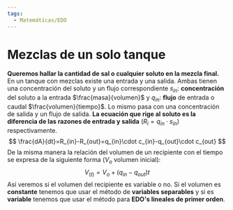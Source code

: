 ```yaml
---
tags:
  - Matemáticas/EDO
---
```

# Mezclas de un solo tanque
**Queremos hallar la cantidad de sal o cualquier soluto en la mezcla final.**
En un tanque con mezclas existe una entrada y una salida. Ambas tienen una concentración del soluto y un flujo correspondiente $s_{in}$: **concentración** del soluto a la entrada $\frac{masa}{volumen}$ y $q_{in}$: **flujo** de entrada o caudal $\frac{volumen}{tiempo}$. Lo mismo pasa con una concentración de salida y un flujo de salida. **La ecuación que rige al soluto es la diferencia de las razones de entrada y salida** $(R_{i}=q_{in}\cdot s_{in})$ respectivamente. 
$$
\frac{dA}{dt}=R_{in}-R_{out}=q_{in}\cdot c_{in}-q_{out}\cdot c_{out}
$$
De la misma manera la relación del volumen de un recipiente con el tiempo se expresa de la siguiente forma ($V_{o}$ volumen inicial):
$$
V_{(t)} = V_{o}+(q_{in}-q_{out})t
$$
Así veremos si el volumen del recipiente es variable o no. Si el volumen es **constante** tenemos que usar el método de **variables separables** y si es **variable** tenemos que usar el método para **EDO's lineales de primer orden**.